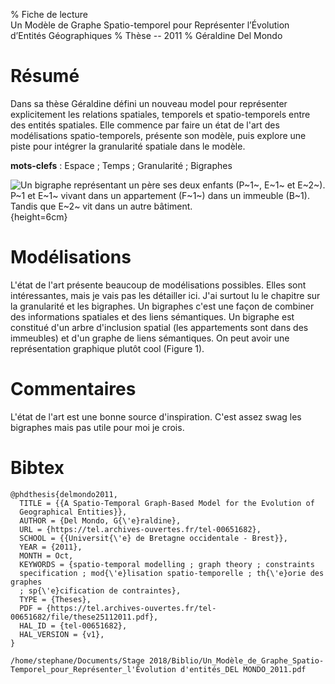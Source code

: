 % Fiche de lecture  
Un Modèle de Graphe Spatio-temporel pour Représenter l’Évolution d’Entités Géographiques
% Thèse -- 2011
% Géraldine Del Mondo

# Résumé

Dans sa thèse Géraldine défini un nouveau model pour représenter explicitement
les relations spatiales, temporels et spatio-temporels entre des entités
spatiales.  Elle commence par faire un état de l'art des modélisations
spatio-temporels, présente son modèle, puis explore une piste pour intégrer la
granularité spatiale dans le modèle.

**mots-clefs** : Espace ; Temps ; Granularité ; Bigraphes

![Un bigraphe représentant un père ses deux enfants (P~1~, E~1~ et E~2~). P~1
et E~1~ vivant dans un appartement (F~1~) dans un immeuble (B~1). Tandis que
E~2~ vit dans un autre bâtiment.](delmondo2011.png){height=6cm}

# Modélisations

L'état de l'art présente beaucoup de modélisations possibles. Elles sont
intéressantes, mais je vais pas les détailler ici. J'ai surtout lu le chapitre
sur la granularité et les bigraphes. Un bigraphes c'est une façon de combiner
des informations spatiales et des liens sémantiques. Un bigraphe est constitué
d'un arbre d'inclusion spatial (les appartements sont dans des immeubles) et
d'un graphe de liens sémantiques. On peut avoir une représentation graphique
plutôt cool (Figure 1).

# Commentaires

L'état de l'art est une bonne source d'inspiration. C'est assez swag les
bigraphes mais pas utile pour moi je crois.

# Bibtex

```
@phdthesis{delmondo2011,
  TITLE = {{A Spatio-Temporal Graph-Based Model for the Evolution of
  Geographical Entities}},
  AUTHOR = {Del Mondo, G{\'e}raldine},
  URL = {https://tel.archives-ouvertes.fr/tel-00651682},
  SCHOOL = {{Universit{\'e} de Bretagne occidentale - Brest}},
  YEAR = {2011},
  MONTH = Oct,
  KEYWORDS = {spatio-temporal modelling ; graph theory ; constraints
  specification ; mod{\'e}lisation spatio-temporelle ; th{\'e}orie des graphes
  ; sp{\'e}cification de contraintes},
  TYPE = {Theses},
  PDF = {https://tel.archives-ouvertes.fr/tel-00651682/file/these25112011.pdf},
  HAL_ID = {tel-00651682},
  HAL_VERSION = {v1},
}
```

```
/home/stephane/Documents/Stage 2018/Biblio/Un_Modèle_de_Graphe_Spatio-Temporel_pour_Représenter_l'Évolution d'entités_DEL MONDO_2011.pdf
```

